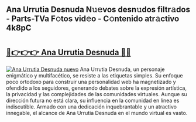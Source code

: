 ## Ana Urrutia Desnuda N𝚞𝚎vos desn𝚞dos filtr𝚊dos - Parts-TVa F𝚘tos vid𝚎o - C𝚘ntenido atr𝚊ctivo 4k8pC

# <h2><a href="http://mb1wf5.tromn.icu/?c=Ana+Urrutia+Desnuda">🔗👉👉👉 Ana Urrutia Desnuda 🔗🔗</a></h2>

[![Ana Urrutia Desnuda nuevo](https://i.imgur.com/pEAQMta.gif)](http://mb1wf5.tromn.icu/?c=Ana+Urrutia+Desnuda)
Ana Urrutia Desnuda, un personaje enigmático y multifacético, se resiste a las etiquetas simples. Su enfoque poco ortodoxo para construir una personalidad web ha magnetizado y ofendido a los seguidores, generando debates sobre la expresión artística, la privacidad y las complejidades de las comunidades virtuales. Aunque su dirección futura no está clara, su influencia en la comunidad en línea es indiscutible. Armado con una dedicación inquebrantable y un atractivo innegable, el alcance de Ana Urrutia Desnuda en el mundo virtual es vasto.
